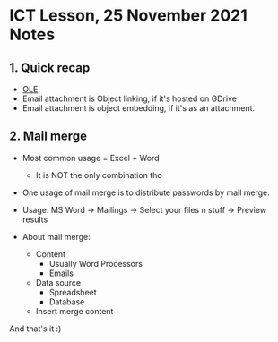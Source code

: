 # ICT Lesson, 25 November 2021 Notes #

## 1. Quick recap ##
- [OLE](/notes/24Nov.md)
- Email attachment is Object linking, if it's hosted on GDrive
- Email attachment is object embedding, if it's as an attachment.

## 2. Mail merge ##
- Most common usage = Excel + Word
	- It is NOT the only combination tho
- One usage of mail merge is to distribute passwords by mail merge.
- Usage: MS Word -> Mailings -> Select your files n stuff -> Preview results 

- About mail merge:
	- Content
		- Usually Word Processors
		- Emails 
	- Data source
		- Spreadsheet
		- Database
	- Insert merge content

And that's it :)

